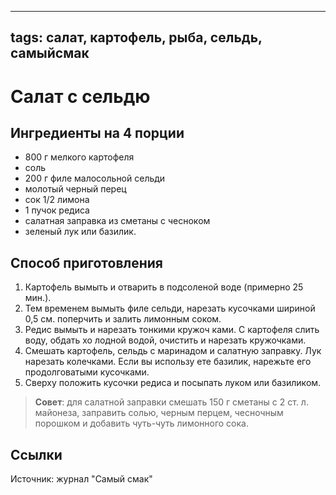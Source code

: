 ----
tags: салат, картофель, рыба, сельдь, самыйсмак
----

# Салат с сельдю


## Ингредиенты на 4 порции
- 800 г мелкого картофеля
- соль
- 200 г филе малосольной сельди
- молотый черный перец
- сок 1/2 лимона
- 1 пучок редиса
- салатная заправка из сметаны с чесноком
- зеленый лук или базилик.

## Способ приготовления
1. Картофель вымыть и отварить в подсолен­ой воде (примерно 25 мин.).
2. Тем временем вымыть филе сельди, наре­зать кусочками шириной 0,5 см. поперчить и залить лимонным соком.
3. Редис вымыть и нарезать тонкими кружоч­ ками. С картофеля слить воду, обдать хо­ лодной водой, очистить и нарезать кружоч­ками.
4. Смешать картофель, сельдь с маринадом и салатную заправку. Лук нарезать колечками. Если вы использу­ ете базилик, нарежьте его продолговатыми кусочками.
5. Сверху положить кусочки редиса и посыпать луком или базиликом.

>**Совет**: для салатной заправки смешать 150 г сметаны с 2 ст. л. майонеза, заправить солью, черным перцем, чесночным порошком и добавить чуть-чуть лимонного сока.

## Ссылки
Источник: журнал "Самый смак"